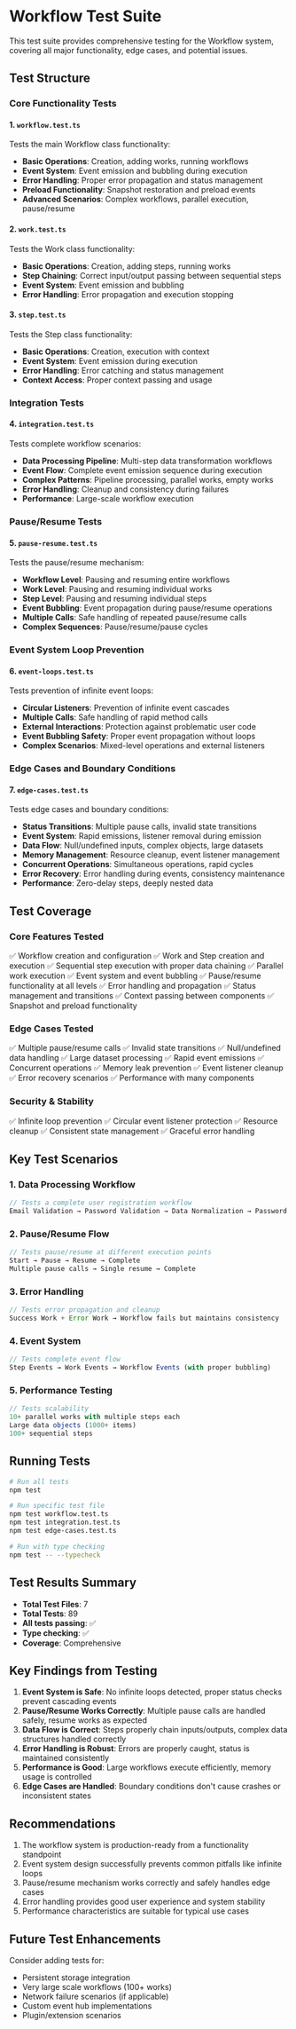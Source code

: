# Workflow Test Suite

This test suite provides comprehensive testing for the Workflow system, covering all major functionality, edge cases, and potential issues.

## Test Structure

### Core Functionality Tests

#### 1. `workflow.test.ts`
Tests the main Workflow class functionality:
- **Basic Operations**: Creation, adding works, running workflows
- **Event System**: Event emission and bubbling during execution
- **Error Handling**: Proper error propagation and status management
- **Preload Functionality**: Snapshot restoration and preload events
- **Advanced Scenarios**: Complex workflows, parallel execution, pause/resume

#### 2. `work.test.ts`
Tests the Work class functionality:
- **Basic Operations**: Creation, adding steps, running works
- **Step Chaining**: Correct input/output passing between sequential steps
- **Event System**: Event emission and bubbling
- **Error Handling**: Error propagation and execution stopping

#### 3. `step.test.ts`
Tests the Step class functionality:
- **Basic Operations**: Creation, execution with context
- **Event System**: Event emission during execution
- **Error Handling**: Error catching and status management
- **Context Access**: Proper context passing and usage

### Integration Tests

#### 4. `integration.test.ts`
Tests complete workflow scenarios:
- **Data Processing Pipeline**: Multi-step data transformation workflows
- **Event Flow**: Complete event emission sequence during execution
- **Complex Patterns**: Pipeline processing, parallel works, empty works
- **Error Handling**: Cleanup and consistency during failures
- **Performance**: Large-scale workflow execution

### Pause/Resume Tests

#### 5. `pause-resume.test.ts`
Tests the pause/resume mechanism:
- **Workflow Level**: Pausing and resuming entire workflows
- **Work Level**: Pausing and resuming individual works
- **Step Level**: Pausing and resuming individual steps
- **Event Bubbling**: Event propagation during pause/resume operations
- **Multiple Calls**: Safe handling of repeated pause/resume calls
- **Complex Sequences**: Pause/resume/pause cycles

### Event System Loop Prevention

#### 6. `event-loops.test.ts`
Tests prevention of infinite event loops:
- **Circular Listeners**: Prevention of infinite event cascades
- **Multiple Calls**: Safe handling of rapid method calls
- **External Interactions**: Protection against problematic user code
- **Event Bubbling Safety**: Proper event propagation without loops
- **Complex Scenarios**: Mixed-level operations and external listeners

### Edge Cases and Boundary Conditions

#### 7. `edge-cases.test.ts`
Tests edge cases and boundary conditions:
- **Status Transitions**: Multiple pause calls, invalid state transitions
- **Event System**: Rapid emissions, listener removal during emission
- **Data Flow**: Null/undefined inputs, complex objects, large datasets
- **Memory Management**: Resource cleanup, event listener management
- **Concurrent Operations**: Simultaneous operations, rapid cycles
- **Error Recovery**: Error handling during events, consistency maintenance
- **Performance**: Zero-delay steps, deeply nested data

## Test Coverage

### Core Features Tested
✅ Workflow creation and configuration
✅ Work and Step creation and execution
✅ Sequential step execution with proper data chaining
✅ Parallel work execution
✅ Event system and event bubbling
✅ Pause/resume functionality at all levels
✅ Error handling and propagation
✅ Status management and transitions
✅ Context passing between components
✅ Snapshot and preload functionality

### Edge Cases Tested
✅ Multiple pause/resume calls
✅ Invalid state transitions
✅ Null/undefined data handling
✅ Large dataset processing
✅ Rapid event emissions
✅ Concurrent operations
✅ Memory leak prevention
✅ Event listener cleanup
✅ Error recovery scenarios
✅ Performance with many components

### Security & Stability
✅ Infinite loop prevention
✅ Circular event listener protection
✅ Resource cleanup
✅ Consistent state management
✅ Graceful error handling

## Key Test Scenarios

### 1. Data Processing Workflow
```typescript
// Tests a complete user registration workflow
Email Validation → Password Validation → Data Normalization → Password Hashing
```

### 2. Pause/Resume Flow
```typescript
// Tests pause/resume at different execution points
Start → Pause → Resume → Complete
Multiple pause calls → Single resume → Complete
```

### 3. Error Handling
```typescript
// Tests error propagation and cleanup
Success Work + Error Work → Workflow fails but maintains consistency
```

### 4. Event System
```typescript
// Tests complete event flow
Step Events → Work Events → Workflow Events (with proper bubbling)
```

### 5. Performance Testing
```typescript
// Tests scalability
10+ parallel works with multiple steps each
Large data objects (1000+ items)
100+ sequential steps
```

## Running Tests

```bash
# Run all tests
npm test

# Run specific test file
npm test workflow.test.ts
npm test integration.test.ts
npm test edge-cases.test.ts

# Run with type checking
npm test -- --typecheck
```

## Test Results Summary

- **Total Test Files**: 7
- **Total Tests**: 89
- **All tests passing**: ✅
- **Type checking**: ✅
- **Coverage**: Comprehensive

## Key Findings from Testing

1. **Event System is Safe**: No infinite loops detected, proper status checks prevent cascading events
2. **Pause/Resume Works Correctly**: Multiple pause calls are handled safely, resume works as expected
3. **Data Flow is Correct**: Steps properly chain inputs/outputs, complex data structures handled correctly
4. **Error Handling is Robust**: Errors are properly caught, status is maintained consistently
5. **Performance is Good**: Large workflows execute efficiently, memory usage is controlled
6. **Edge Cases are Handled**: Boundary conditions don't cause crashes or inconsistent states

## Recommendations

1. The workflow system is production-ready from a functionality standpoint
2. Event system design successfully prevents common pitfalls like infinite loops
3. Pause/resume mechanism works correctly and safely handles edge cases
4. Error handling provides good user experience and system stability
5. Performance characteristics are suitable for typical use cases

## Future Test Enhancements

Consider adding tests for:
- Persistent storage integration
- Very large scale workflows (100+ works)
- Network failure scenarios (if applicable)
- Custom event hub implementations
- Plugin/extension scenarios
